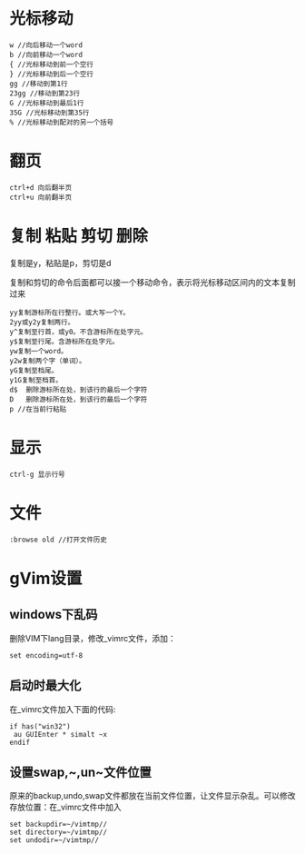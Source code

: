 # 光标移动

```
w //向后移动一个word
b //向前移动一个word
{ //光标移动到前一个空行
} //光标移动到后一个空行
gg //移动到第1行
23gg //移动到第23行
G //光标移动到最后1行
35G //光标移动到第35行
% //光标移动到配对的另一个括号
```

# 翻页

```
ctrl+d 向后翻半页
ctrl+u 向前翻半页
```

# 复制 粘贴 剪切 删除

复制是y，粘贴是p，剪切是d

复制和剪切的命令后面都可以接一个移动命令，表示将光标移动区间内的文本复制过来

```
yy复制游标所在行整行。或大写一个Y。
2yy或y2y复制两行。
y^复制至行首，或y0。不含游标所在处字元。
y$复制至行尾。含游标所在处字元。
yw复制一个word。
y2w复制两个字（单词）。
yG复制至档尾。
y1G复制至档首。
d$	删除游标所在处，到该行的最后一个字符
D	删除游标所在处，到该行的最后一个字符
p //在当前行粘贴
```

# 显示

```
ctrl-g 显示行号
```

# 文件

```
:browse old //打开文件历史

```

# gVim设置

## windows下乱码

删除VIM下lang目录，修改_vimrc文件，添加：

```
set encoding=utf-8
```

## 启动时最大化

在_vimrc文件加入下面的代码:

```
if has("win32")
 au GUIEnter * simalt ~x
endif
```

## 设置swap,~,un~文件位置

原来的backup,undo,swap文件都放在当前文件位置，让文件显示杂乱。可以修改存放位置：在_vimrc文件中加入

```
set backupdir=~/vimtmp//
set directory=~/vimtmp//
set undodir=~/vimtmp//
```

